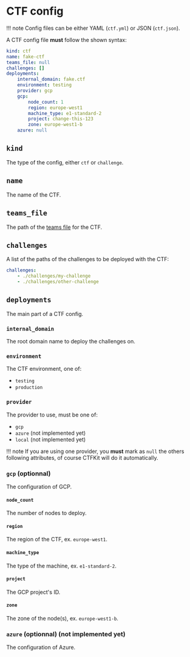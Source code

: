 # CTF config

!!! note
    Config files can be either YAML (`ctf.yml`) or JSON (`ctf.json`).

A CTF config file **must** follow the shown syntax:

```yaml
kind: ctf
name: fake-ctf
teams_file: null
challenges: []
deployments:
    internal_domain: fake.ctf
    environment: testing
    provider: gcp
    gcp:
        node_count: 1
        region: europe-west1
        machine_type: e1-standard-2
        project: change-this-123
        zone: europe-west1-b
    azure: null
```

## `kind`

The type of the config, either `ctf` or `challenge`.

## `name`

The name of the CTF.

## `teams_file`

The path of the [teams file](/configuration-files/teams-file/) for the CTF.

## `challenges`

A list of the paths of the challenges to be deployed with the CTF:

```yaml
challenges:
    - ./challenges/my-challenge
    - ./challenges/other-challenge
```

## `deployments`

The main part of a CTF config.

### `internal_domain`

The root domain name to deploy the challenges on.

### `environment`

The CTF environment, one of:

* `testing`
* `production`

### `provider`

The provider to use, must be one of:

* `gcp`
* `azure` (not implemented yet)
* `local` (not implemented yet)

!!! note
    If you are using one provider, you **must** mark as `null` the others following attributes, of course CTFKit will do it automatically.

### `gcp` (optionnal)

The configuration of GCP.


#### `node_count`

The number of nodes to deploy.

#### `region`

The region of the CTF, ex. `europe-west1`.

#### `machine_type`

The type of the machine, ex. `e1-standard-2`.

#### `project`

The GCP project's ID.

#### `zone`

The zone of the node(s), ex. `europe-west1-b`.

### `azure` (optionnal) (not implemented yet)

The configuration of Azure.

